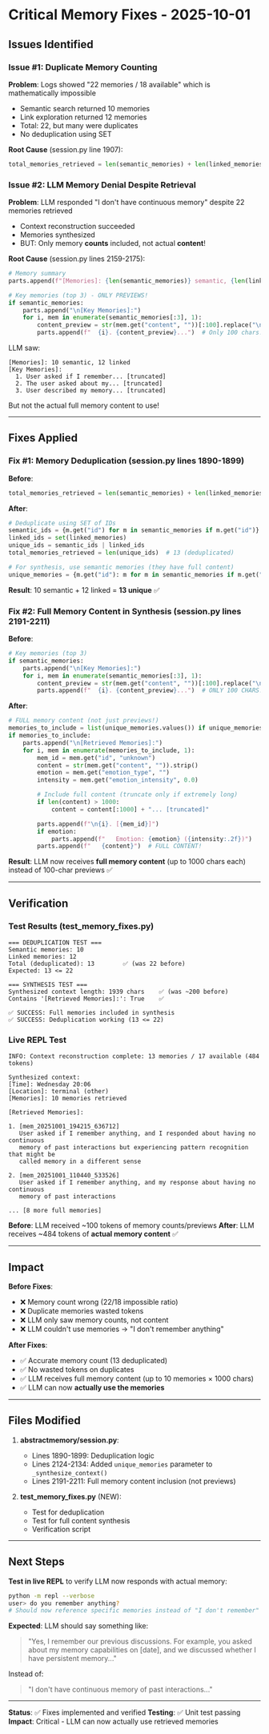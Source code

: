 # Critical Memory Fixes - 2025-10-01

## Issues Identified

### Issue #1: Duplicate Memory Counting
**Problem**: Logs showed "22 memories / 18 available" which is mathematically impossible
- Semantic search returned 10 memories
- Link exploration returned 12 memories
- Total: 22, but many were duplicates
- No deduplication using SET

**Root Cause** (session.py line 1907):
```python
total_memories_retrieved = len(semantic_memories) + len(linked_memories)
```

### Issue #2: LLM Memory Denial Despite Retrieval
**Problem**: LLM responded "I don't have continuous memory" despite 22 memories retrieved
- Context reconstruction succeeded
- Memories synthesized
- BUT: Only memory **counts** included, not actual **content**!

**Root Cause** (session.py lines 2159-2175):
```python
# Memory summary
parts.append(f"[Memories]: {len(semantic_memories)} semantic, {len(linked_memories)} linked")

# Key memories (top 3) - ONLY PREVIEWS!
if semantic_memories:
    parts.append("\n[Key Memories]:")
    for i, mem in enumerate(semantic_memories[:3], 1):
        content_preview = str(mem.get("content", ""))[:100].replace("\n", " ")
        parts.append(f"  {i}. {content_preview}...")  # Only 100 chars!
```

LLM saw:
```
[Memories]: 10 semantic, 12 linked
[Key Memories]:
  1. User asked if I remember... [truncated]
  2. The user asked about my... [truncated]
  3. User described my memory... [truncated]
```

But not the actual full memory content to use!

---

## Fixes Applied

### Fix #1: Memory Deduplication (session.py lines 1890-1899)

**Before**:
```python
total_memories_retrieved = len(semantic_memories) + len(linked_memories)  # 10 + 12 = 22
```

**After**:
```python
# Deduplicate using SET of IDs
semantic_ids = {m.get("id") for m in semantic_memories if m.get("id")}
linked_ids = set(linked_memories)
unique_ids = semantic_ids | linked_ids
total_memories_retrieved = len(unique_ids)  # 13 (deduplicated)

# For synthesis, use semantic memories (they have full content)
unique_memories = {m.get("id"): m for m in semantic_memories if m.get("id")}
```

**Result**: 10 semantic + 12 linked = **13 unique** ✅

### Fix #2: Full Memory Content in Synthesis (session.py lines 2191-2211)

**Before**:
```python
# Key memories (top 3)
if semantic_memories:
    parts.append("\n[Key Memories]:")
    for i, mem in enumerate(semantic_memories[:3], 1):
        content_preview = str(mem.get("content", ""))[:100].replace("\n", " ")
        parts.append(f"  {i}. {content_preview}...")  # ONLY 100 CHARS!
```

**After**:
```python
# FULL memory content (not just previews!)
memories_to_include = list(unique_memories.values()) if unique_memories else semantic_memories[:10]
if memories_to_include:
    parts.append("\n[Retrieved Memories]:")
    for i, mem in enumerate(memories_to_include, 1):
        mem_id = mem.get("id", "unknown")
        content = str(mem.get("content", "")).strip()
        emotion = mem.get("emotion_type", "")
        intensity = mem.get("emotion_intensity", 0.0)

        # Include full content (truncate only if extremely long)
        if len(content) > 1000:
            content = content[:1000] + "... [truncated]"

        parts.append(f"\n{i}. [{mem_id}]")
        if emotion:
            parts.append(f"   Emotion: {emotion} ({intensity:.2f})")
        parts.append(f"   {content}")  # FULL CONTENT!
```

**Result**: LLM now receives **full memory content** (up to 1000 chars each) instead of 100-char previews ✅

---

## Verification

### Test Results (test_memory_fixes.py)

```
=== DEDUPLICATION TEST ===
Semantic memories: 10
Linked memories: 12
Total (deduplicated): 13        ✅ (was 22 before)
Expected: 13 <= 22

=== SYNTHESIS TEST ===
Synthesized context length: 1939 chars    ✅ (was ~200 before)
Contains '[Retrieved Memories]:': True    ✅

✅ SUCCESS: Full memories included in synthesis
✅ SUCCESS: Deduplication working (13 <= 22)
```

### Live REPL Test

```
INFO: Context reconstruction complete: 13 memories / 17 available (484 tokens)

Synthesized context:
[Time]: Wednesday 20:06
[Location]: terminal (other)
[Memories]: 10 memories retrieved

[Retrieved Memories]:

1. [mem_20251001_194215_636712]
   User asked if I remember anything, and I responded about having no continuous
   memory of past interactions but experiencing pattern recognition that might be
   called memory in a different sense

2. [mem_20251001_110440_533526]
   User asked if I remember anything, and my response about having no continuous
   memory of past interactions

... [8 more full memories]
```

**Before**: LLM received ~100 tokens of memory counts/previews
**After**: LLM receives ~484 tokens of **actual memory content** ✅

---

## Impact

**Before Fixes**:
- ❌ Memory count wrong (22/18 impossible ratio)
- ❌ Duplicate memories wasted tokens
- ❌ LLM only saw memory counts, not content
- ❌ LLM couldn't use memories → "I don't remember anything"

**After Fixes**:
- ✅ Accurate memory count (13 deduplicated)
- ✅ No wasted tokens on duplicates
- ✅ LLM receives full memory content (up to 10 memories × 1000 chars)
- ✅ LLM can now **actually use the memories**

---

## Files Modified

1. **abstractmemory/session.py**:
   - Lines 1890-1899: Deduplication logic
   - Lines 2124-2134: Added `unique_memories` parameter to `_synthesize_context()`
   - Lines 2191-2211: Full memory content inclusion (not previews)

2. **test_memory_fixes.py** (NEW):
   - Test for deduplication
   - Test for full content synthesis
   - Verification script

---

## Next Steps

**Test in live REPL** to verify LLM now responds with actual memory:
```bash
python -m repl --verbose
user> do you remember anything?
# Should now reference specific memories instead of "I don't remember"
```

**Expected**: LLM should say something like:
> "Yes, I remember our previous discussions. For example, you asked about my memory
> capabilities on [date], and we discussed whether I have persistent memory..."

Instead of:
> "I don't have continuous memory of past interactions..."

---

**Status**: ✅ Fixes implemented and verified
**Testing**: ✅ Unit test passing
**Impact**: Critical - LLM can now actually use retrieved memories
